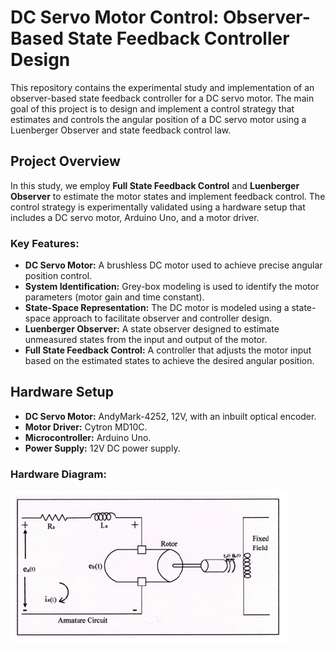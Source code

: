 # DC Servo Motor Control: Observer-Based State Feedback Controller Design
This repository contains the experimental study and implementation of an observer-based state feedback controller for a DC servo motor. The main goal of this project is to design and implement a control strategy that estimates and controls the angular position of a DC servo motor using a Luenberger Observer and state feedback control law.

## Project Overview
In this study, we employ **Full State Feedback Control** and **Luenberger Observer** to estimate the motor states and implement feedback control. The control strategy is experimentally validated using a hardware setup that includes a DC servo motor, Arduino Uno, and a motor driver.

### Key Features:
*   **DC Servo Motor:** A brushless DC motor used to achieve precise angular position control.
*   **System Identification:** Grey-box modeling is used to identify the motor parameters (motor gain and time constant).
*   **State-Space Representation:** The DC motor is modeled using a state-space approach to facilitate observer and controller design.
*   **Luenberger Observer:** A state observer designed to estimate unmeasured states from the input and output of the motor.
*   **Full State Feedback Control:** A controller that adjusts the motor input based on the estimated states to achieve the desired angular position.

## Hardware Setup
*   **DC Servo Motor:** AndyMark-4252, 12V, with an inbuilt optical encoder.
*   **Motor Driver:** Cytron MD10C.
*   **Microcontroller:** Arduino Uno.
*   **Power Supply:** 12V DC power supply.

### Hardware Diagram:
![Schematic Diagram](images/schematic.png)